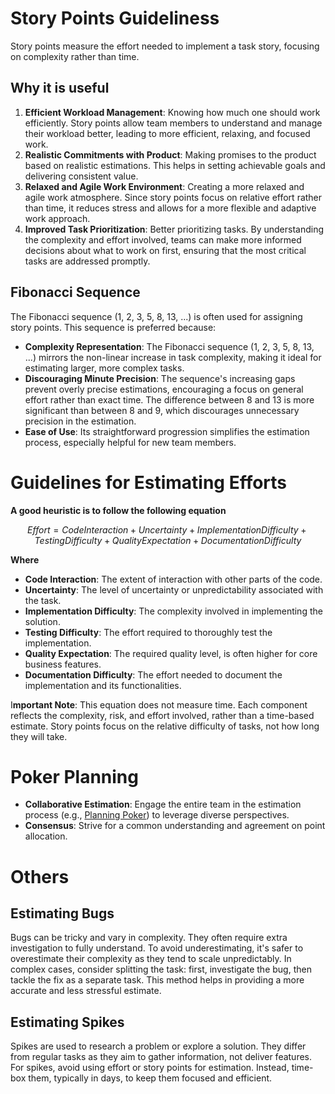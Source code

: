 # Story Points Guideliness

Story points measure the effort needed to implement a task story, focusing on complexity rather than time.

## Why it is useful

1. **Efficient Workload Management**: Knowing how much one should work efficiently. Story points allow team members to understand and manage their workload better, leading to more efficient, relaxing, and focused work.
2. **Realistic Commitments with Product**: Making promises to the product based on realistic estimations. This helps in setting achievable goals and delivering consistent value.
3. **Relaxed and Agile Work Environment**: Creating a more relaxed and agile work atmosphere. Since story points focus on relative effort rather than time, it reduces stress and allows for a more flexible and adaptive work approach.
4. **Improved Task Prioritization**: Better prioritizing tasks. By understanding the complexity and effort involved, teams can make more informed decisions about what to work on first, ensuring that the most critical tasks are addressed promptly.

## Fibonacci Sequence

The Fibonacci sequence (1, 2, 3, 5, 8, 13, ...) is often used for assigning story points. This sequence is preferred because:

- **Complexity Representation**: The Fibonacci sequence (1, 2, 3, 5, 8, 13, ...) mirrors the non-linear increase in task complexity, making it ideal for estimating larger, more complex tasks.
- **Discouraging Minute Precision**: The sequence's increasing gaps prevent overly precise estimations, encouraging a focus on general effort rather than exact time. The difference between 8 and 13 is more significant than between 8 and 9, which discourages unnecessary precision in the estimation.
- **Ease of Use**: Its straightforward progression simplifies the estimation process, especially helpful for new team members.

# **Guidelines for Estimating Efforts**

**A good heuristic is to follow the following equation**

$$
Effort=Code Interaction+Uncertainty+Implementation Difficulty+Testing Difficulty+Quality Expectation+Documentation Difficulty
$$

**Where**

- **Code Interaction**: The extent of interaction with other parts of the code.
- **Uncertainty**: The level of uncertainty or unpredictability associated with the task.
- **Implementation Difficulty**: The complexity involved in implementing the solution.
- **Testing Difficulty**: The effort required to thoroughly test the implementation.
- **Quality Expectation**: The required quality level, is often higher for core business features.
- **Documentation Difficulty**: The effort needed to document the implementation and its functionalities.

I**mportant Note**: This equation does not measure time. Each component reflects the complexity, risk, and effort involved, rather than a time-based estimate. Story points focus on the relative difficulty of tasks, not how long they will take.

# **Poker Planning**

- **Collaborative Estimation**: Engage the entire team in the estimation process (e.g., [Planning Poker](https://planningpokeronline.com/new-game/)) to leverage diverse perspectives.
- **Consensus**: Strive for a common understanding and agreement on point allocation.

# Others

## **Estimating Bugs**

Bugs can be tricky and vary in complexity. They often require extra investigation to fully understand. To avoid underestimating, it's safer to overestimate their complexity as they tend to scale unpredictably. In complex cases, consider splitting the task: first, investigate the bug, then tackle the fix as a separate task. This method helps in providing a more accurate and less stressful estimate.

## **Estimating Spikes**

Spikes are used to research a problem or explore a solution. They differ from regular tasks as they aim to gather information, not deliver features. For spikes, avoid using effort or story points for estimation. Instead, time-box them, typically in days, to keep them focused and efficient.
